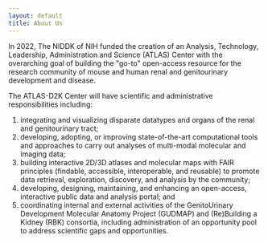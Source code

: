 ```yaml
---
layout: default
title: About Us
---
```


In 2022, The NIDDK of NIH funded the creation of an Analysis, Technology, Leadership, Administration and Science (ATLAS) Center with the overarching goal of building the "go-to" open-access resource for the research community of mouse and human renal and genitourinary development and disease.

The ATLAS-D2K Center will have scientific and administrative responsibilities including:

1. integrating and visualizing disparate datatypes and organs of the renal and genitourinary tract;
2. developing, adopting, or improving state-of-the-art computational tools and approaches to carry out analyses of multi-modal molecular and imaging data;
3. building interactive 2D/3D atlases and molecular maps with FAIR principles (findable, accessible, interoperable, and reusable) to promote data retrieval, exploration, discovery, and analysis by the community;
4. developing, designing, maintaining, and enhancing an open-access, interactive public data and analysis portal; and
5. coordinating internal and external activities of the GenitoUrinary Development Molecular Anatomy Project (GUDMAP) and (Re)Building a Kidney (RBK) consortia, including administration of an opportunity pool to address scientific gaps and opportunities.
